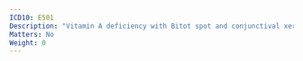```yaml
---
ICD10: E501
Description: "Vitamin A deficiency with Bitot spot and conjunctival xerosis"
Matters: No
Weight: 0
---
```

